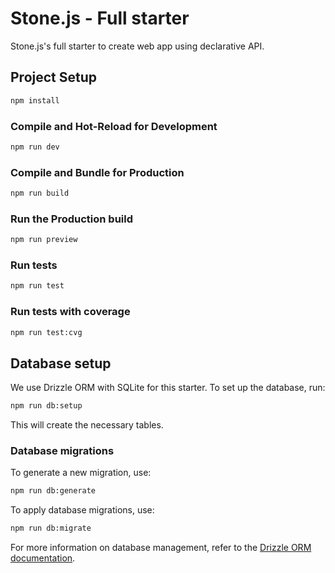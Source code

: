 # Stone.js - Full starter

Stone.js's full starter to create web app using declarative API.

## Project Setup

```sh
npm install
```

### Compile and Hot-Reload for Development

```sh
npm run dev
```

### Compile and Bundle for Production

```sh
npm run build
```

### Run the Production build

```sh
npm run preview
```

### Run tests

```sh
npm run test
```

### Run tests with coverage

```sh
npm run test:cvg
```

## Database setup

We use Drizzle ORM with SQLite for this starter. To set up the database, run:

```sh
npm run db:setup
```

This will create the necessary tables.

### Database migrations

To generate a new migration, use:

```sh
npm run db:generate
```

To apply database migrations, use:

```sh
npm run db:migrate
```

For more information on database management, refer to the [Drizzle ORM documentation](https://orm.drizzle.team/docs/).